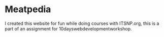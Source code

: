 # Meatpedia

I created this website for fun while doing courses with ITSNP.org, this is a part of an assignment for 10dayswebdevelopmentworkshop.
